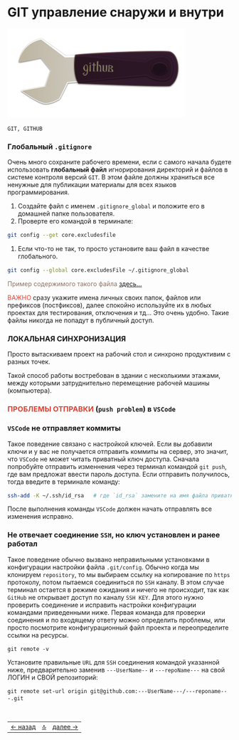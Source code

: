 <div class="navi"><nav id="navi"><!-- js --></nav></div>

# GIT управление снаружи и внутри

<span id="buki-bookmarks-img" class="img" onclick="imgResize(55)">![image](assets/img/key-hub.png)</span>

	GIT, GITHUB

### Глобальный `.gitignore`

Очень много сохраните рабочего времени, если с самого начала будете использовать **глобальный файл** игнорирования директорий и файлов в системе контроля версий `GIT`. В этом файле должны храниться все ненужные для публикации материалы для всех языков программирования. 

1. Создайте файл с именем `.gitignore_global` и положите его в домашней папке пользователя.
2. Проверте его командой в терминале:
```sh
git config --get core.excludesfile
```
1. Если что-то не так, то просто установите ваш файл в качестве глобального.
```sh
git config --global core.excludesFile ~/.gitignore_global
```

<span style="color: #8F7161;">Пример содержимого такого файла [здесь…](../external/gitignore_global.txt)

<span style="color: #e34234;">ВАЖНО</span> сразу укажите имена личных своих папок, файлов или префиксов (постфиксов), далее спокойно используйте их в любых проектах для тестирования, отключения и тд… Это очень удобно. Такие файлы никогда не попадут в публичный доступ. 


### ЛОКАЛЬНАЯ СИНХРОНИЗАЦИЯ

Просто вытаскиваем проект на рабочий стол и синхроно продуктивим с разных точек.

Такой способ работы востребован в здании с несколькими этажами, между которыми затруднительно перемещение рабочей машины (компьютера).

### <span style="color:#e34234">ПРОБЛЕМЫ ОТПРАВКИ</span> (`push problem`) в `VSCode`

### `VSCode` не отправляет коммиты 

Такое поведение связано с настройкой ключей. Если вы добавили ключи и у вас не получается отправить коммиты на сервер, это значит, что `VSCode` не может читать приватный ключ доступа. Сначала попробуйте отправить изменнения через терминал командой `git push`, где вам предложат ввести пароль доступа. Если отправить получилось, тогда введите в терминале команду:

```sh
ssh-add -K ~/.ssh/id_rsa   # где `id_rsa` замените на имя файла приватного ключа 
```

После выполнения команды `VSCode` должен начать отправлять все изменения исправно.

### Не отвечает соединение `SSH`, но ключ установлен и ранее работал 


Такое поведение обычно вызвано неправильными установками в конфигурации настройки файла `.git/config`. Обычно когда мы клонируем `repository`, то мы выбираем ссылку на копирование по `https` протоколу, потом пытаемся соединиться по `SSH` каналу. В этом случае терминал остается в режиме ожидания и ничего не происходит, так как `GitHub` не открывает доступ по каналу `SSH KEY`. Для этого нужно проверить соединение и исправить настройки конфигурации командами приведенными ниже. Первая команда для проверки соединения и по входящему ответу можно определить проблемы, или просто посмотрите конфигурационный файл проекта и переопределите ссылки на ресурсы.

```ssh
git remote -v
```
Установите правильные `URL` для `SSH` соединения командой указанной ниже, предварительно заменив `---UserName--` и `---repoName---` на свой ЛОГИН и СВОЙ репозиторий: 

```ssh
git remote set-url origin git@github.com:---UserName---/---reponame---.git
```

<script src="assets/js/navi.js"></script>

<!--ystm_start-->
<br>

 |||| 
 |:---|:---:|---:| 
 [← назад](fert-font.md)|[ 🔝 ](#)|[далее →](kakw-cal.md) 

 <br>
<!--ystm_end-->
